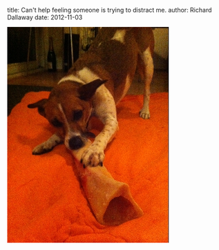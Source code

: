 
title: Can't help feeling someone is trying to distract me.
author: Richard Dallaway
date: 2012-11-03

<div>
<a href="/media/Tphoto.JPG">
<img width="374" src="/media/Tphoto.JPG.500.JPG" height="500"></img>
</a>
</div>
    